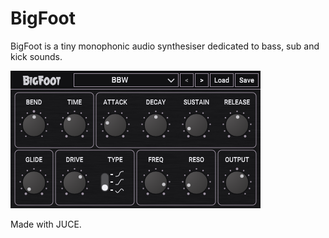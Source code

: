 # BigFoot

BigFoot is a tiny monophonic audio synthesiser dedicated to bass, sub and kick sounds.

![Screenshot of BigFoot](https://github.com/pckerneis/BigFoot/blob/master/Resources/screenshot.PNG)

Made with JUCE.

